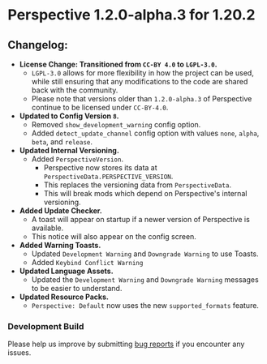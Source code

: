 # Perspective 1.2.0-alpha.3 for 1.20.2

## Changelog:  
- **License Change: Transitioned from `CC-BY 4.0` to `LGPL-3.0`.**  
  - `LGPL-3.0` allows for more flexibility in how the project can be used, while still ensuring that any modifications to the code are shared back with the community.  
  - Please note that versions older than `1.2.0-alpha.3` of Perspective continue to be licensed under `CC-BY-4.0`.
- **Updated to Config Version `8`.**
  - Removed `show_development_warning` config option.  
  - Added `detect_update_channel` config option with values `none`, `alpha`, `beta`, and `release`.  
- **Updated Internal Versioning.**  
  - Added `PerspectiveVersion`.  
    - Perspective now stores its data at `PerspectiveData.PERSPECTIVE_VERSION`.  
    - This replaces the versioning data from `PerspectiveData`.  
    - This will break mods which depend on Perspective's internal versioning.  
- **Added Update Checker.**
  - A toast will appear on startup if a newer version of Perspective is available.  
  - This notice will also appear on the config screen.
- **Added Warning Toasts.**  
  - Updated `Development Warning` and `Downgrade Warning` to use Toasts.  
  - Added `Keybind Conflict Warning`  
- **Updated Language Assets.**  
  - Updated the `Development Warning` and `Downgrade Warning` messages to be easier to understand.  
- **Updated Resource Packs.**  
  - `Perspective: Default` now uses the new `supported_formats` feature.  

### Development Build  
Please help us improve by submitting [bug reports](https://github.com/MCLegoMan/Perspective/issues) if you encounter any issues.  